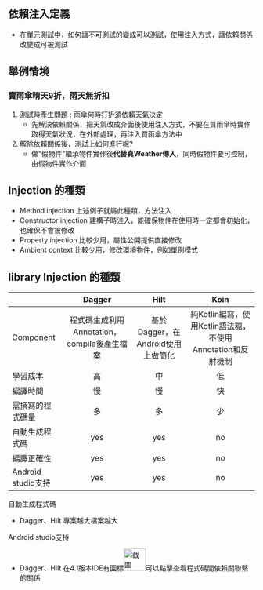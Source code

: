 ## 依賴注入定義
- 在單元測試中，如何讓不可測試的變成可以測試，使用注入方式，讓依賴關係改變成可被測試

## 舉例情境
### 賣雨傘晴天9折，雨天無折扣
1. 測試時產生問題 : 雨傘何時打折須依賴天氣決定
    - 先解決依賴關係，把天氣改成介面後使用注入方式，不要在買雨傘時實作取得天氣狀況，在外部處理，再注入買雨傘方法中
2. 解除依賴關係後，測試上如何進行呢?
    - 做"假物件"繼承物件實作後**代替真Weather傳入**，同時假物件要可控制，由假物件實作介面

## Injection 的種類
- Method injection  上述例子就屬此種類，方法注入
- Constructor injection 建構子時注入，能確保物件在使用時一定都會初始化，也確保不會被修改
- Property injection 比較少用，屬性公開提供直接修改
- Ambient context  比較少用，修改環境物件，例如單例模式

## library Injection 的種類
|                    | Dagger        | Hilt          | Koin          |
| -------------      | :---:  | :---:  | :---:  |
| Component          | 程式碼生成利用Annotation，compile後產生檔案 | 基於Dagger，在Android使用上做簡化 | 純Kotlin編寫，使用Kotlin語法糖，不使用Annotation和反射機制    |
| 學習成本            | 高 | 中 | 低|
| 編譯時間            | 慢  | 慢  | 快 |
| 需撰寫的程式碼量     | 多 | 多 | 少 |
| 自動生成程式碼       | yes  | yes  | no  |
| 編譯正確性          | yes  | yes  | no  |
| Android studio支持 | yes  | yes  | no  |

自動生成程式碼 
  - Dagger、Hilt 專案越大檔案越大

Android studio支持 
  - Dagger、Hilt 在4.1版本IDE有圖標<img width="45" alt="截圖 2024-01-28 下午3 15 35" src="https://github.com/Quuanna/DependencyInjectionExercise/assets/36694083/ac8ace4a-af02-4ab0-a808-1a5a092290ac">可以點擊查看程式碼間依賴關聯繫的關係
